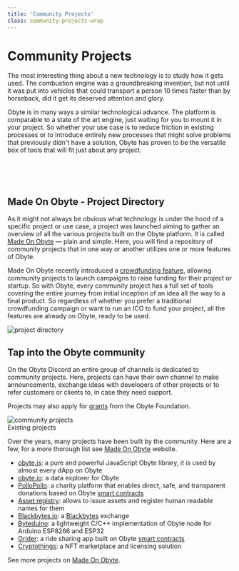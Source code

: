 ```yaml
---
title: 'Community Projects'
class: community-projects-wrap
---
```


# Community Projects
<div class="sub-block">
    The most interesting thing about a new technology is to study how it gets used. The combustion engine was a groundbreaking invention, but not until it was put into vehicles that could transport a person 10 times faster than by horseback, did it get its deserved attention and glory.
</div>
<div class="sub-text-block">
    <p>
        Obyte is in many ways a similar technological advance. The platform is comparable to a state of the art engine, just waiting for you to mount it in your project. So whether your use case is to reduce friction in existing processes or to introduce entirely new processes that might solve problems that previously didn't have a solution, Obyte has proven to be the versatile box of tools that will fit just about any project.    
    </p>
</div>
<br><br><br>

<div class="flex-block">
    <div class="info-block">
        <h2>Made On Obyte - Project Directory</h2>
        <p>As it might not always be obvious what technology is under the hood of a specific project or use case, a project was launched aiming to gather an overview of all the various projects built on the Obyte platform. It is called <a target="_blank" rel="noopener" href="https://madeonobyte.org">Made On Obyte</a> &mdash; plain and simple. Here, you will find a repository of community projects that in one way or another utilizes one or more features of Obyte.</p>
        <p>Made On Obyte recently introduced a <a target="_blank" rel="noopener" href="https://madeonobyte.org/crowdfunding">crowdfunding feature</a>, allowing community projects to launch campaigns to raise funding for their project or startup. So with Obyte, every community project has a full set of tools covering the entire journey from initial inception of an idea all the way to a final product. So regardless of whether you prefer a traditional crowdfunding campaign or want to run an ICO to fund your project, all the features are already on Obyte, ready to be used.</p>
    </div>
    <div class="img-block">
        <img src="/user/themes/obyte/assets/community/img1.png" alt="project directory">    
    </div>
</div>

## Tap into the Obyte community
On the Obyte Discord an entire group of channels is dedicated to community projects. Here, projects can have their own channel to make announcements, exchange ideas with developers of other projects or to refer customers or clients to, in case they need support.

Projects may also apply for [grants](/grants) from the Obyte Foundation.

<div class="dev-blog">
    <div class="dev-img-block">
        <img src="/user/themes/obyte/assets/community/svg1.svg" alt="community projects">
    </div>
    <div class="info-block">
        <div class="title">Existing projects</div>
        <p>
            Over the years, many projects have been built by the community. Here are a few, for a more thorough list see <a target="_blank" rel="noopener" href="https://madeonobyte.org">Made On Obyte</a> website.
        </p>
        <ul>
            <li>
                <a target="_blank" rel="noopener" href="https://obytejs.com">obyte.js</a>: a pure and powerful JavaScript Obyte library, it is used by almost every dApp on Obyte
            </li>
            <li>
                <a target="_blank" rel="noopener" href="https://obyte.io">obyte.io</a>: a data explorer for Obyte
            </li>
            <li>
                <a target="_blank" rel="noopener" href="https://pollopollo.org">PolloPollo</a>: a charity platform that enables direct, safe, and transparent donations based on Obyte <a href="/platform/smart-contracts">smart contracts</a>
            </li>
            <li>
                <a target="_blank" rel="noopener" href="https://asset.obyte.app">Asset registry</a>: allows to issue assets and register human readable names for them
            </li>
            <li>
                <a target="_blank" rel="noopener" href="https://blackbytes.io">Blackbytes.io</a>: a <a href="/platform/blackbytes">Blackbytes</a> exchange
            </li>
            <li>
                <a target="_blank" rel="noopener" href="https://github.com/Papabyte/Byteduino">Byteduino</a>: a lightweight C/C++ implementation of Obyte node for Arduino ESP8266 and ESP32
            </li>
            <li>
                <a target="_blank" rel="noopener" href="https://orider.obyte.app">Orider</a>: a ride sharing app built on Obyte <a href="/platform/smart-contracts">smart contracts</a>
            </li>
            <!--li>
                <a target="_blank" rel="noopener" href="https://cryptoshare.cc">Cryptoshare.cc</a>: a web wallet with publishing capability
            </li-->
            <li>
                <a target="_blank" rel="noopener" href="https://cryptothings.gallery">Cryptothings</a>: a NFT marketplace and licensing solution
            </li>
        </ul>
        <p>
            See more projects on <a target="_blank" rel="noopener" href="https://madeonobyte.org">Made On Obyte</a>.
        </p>
    </div>
</div>



